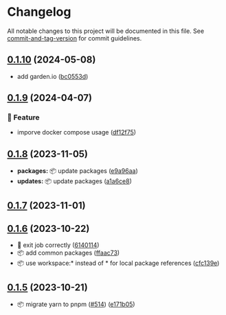# Changelog

All notable changes to this project will be documented in this file. See [commit-and-tag-version](https://github.com/absolute-version/commit-and-tag-version) for commit guidelines.

## [0.1.10](https://github.com/demokratie-live/democracy-development/compare/import-named-poll-deputies@v0.1.9...import-named-poll-deputies@v0.1.10) (2024-05-08)


* add garden.io ([bc0553d](https://github.com/demokratie-live/democracy-development/commit/bc0553d2dbae414c2d9f418dc06530bcc2ea82e7))

## [0.1.9](https://github.com/demokratie-live/democracy-development/compare/import-named-poll-deputies@v0.1.8...import-named-poll-deputies@v0.1.9) (2024-04-07)


### 🚀 Feature

* imporve docker compose usage ([df12f75](https://github.com/demokratie-live/democracy-development/commit/df12f751199dc85ac0ca7d9425d09faf3af836ea))

## [0.1.8](https://github.com/demokratie-live/democracy-development/compare/import-named-poll-deputies@v0.1.7...import-named-poll-deputies@v0.1.8) (2023-11-05)


* **packages:** 📦 update packages ([e9a96aa](https://github.com/demokratie-live/democracy-development/commit/e9a96aa5cab9ba01f3a871d5cd9df03c389ffc34))
* **updates:** 📦 update packages ([a1a6ce8](https://github.com/demokratie-live/democracy-development/commit/a1a6ce8f5b434d08c2daa5bce96b1ed0a0b41cdd))

## [0.1.7](https://github.com/demokratie-live/democracy-development/compare/import-named-poll-deputies@v0.1.6...import-named-poll-deputies@v0.1.7) (2023-11-01)

## [0.1.6](https://github.com/demokratie-live/democracy-development/compare/import-named-poll-deputies@v0.1.5...import-named-poll-deputies@v0.1.6) (2023-10-22)


* 🐛 exit job correctly ([6140114](https://github.com/demokratie-live/democracy-development/commit/6140114dcc6b31e5e2525d0cb8fcc684f1e28299))
* 📦️ add common packages ([ffaac73](https://github.com/demokratie-live/democracy-development/commit/ffaac738ab8bd2376bdc6f792c741a51df253002))
* 📦️ use workspace:* instead of * for local package references ([cfc139e](https://github.com/demokratie-live/democracy-development/commit/cfc139e62c56dcd67c363d45227bb7675acb863a))

## [0.1.5](https://github.com/demokratie-live/democracy-development/compare/import-named-poll-deputies@v0.1.3...import-named-poll-deputies@v0.1.5) (2023-10-21)


* 📦️ migrate yarn to pnpm ([#514](https://github.com/demokratie-live/democracy-development/issues/514)) ([e171b05](https://github.com/demokratie-live/democracy-development/commit/e171b05ac0b007e070c73e804f9322f61c95903b))
